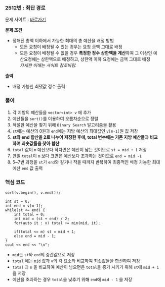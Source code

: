 ### 2512번 : 최단 경로

문제 사이트 : [바로가기](https://www.acmicpc.net/problem/2512)

**문제 조건**
- 정해진 총액 이하에서 가능한 최대의 총 예산을 배정 방법
    - 모든 요청이 배정될 수 있는 경우는 요청 금액 그대로 배정
    - 모든 요청이 배정될 수 없을 경우 **특정한 정수 상한액을 계산**하여 그 이상인 예산요청에는 상한액으로 배정하고, 상한액 이하 요청에는 금액 그대로 배정  
    _자세한 이해는 사이트 참조바람._

**출력**  
- 배정 가능한 최댓값 정수 출력

### 풀이
1. 각 지방의 예산들을 `vector<int> v` 에 추가
2. 예산들을 `sort()`를 이용하여 오름차순으로 정렬
3. 적절한 예산을 찾기 위해 `Binary Search` 알고리즘을 활용
4. `st`에는 예산의 0원과 `end`에는 지방 예산의 최대값인 `v[n-1]`원 값 저장
5. **st와 end 합산을 2로 나누어 저장한 후에, total 변수에는 기존 지방 예산들과 비교하여 최솟값들을 찾아 합산**
6. `total` 값이 `m` 예산보다 작다면은 예산이 남는 것이므로 `st = mid + 1` 저장
7. 만일 `total`이 `m` 보다 크면은 예산보다 초과하는 것이므로 `end = mid -1` 
8. 5~7번 과정을 `st`가 `end`와 같거나 작을 때까지 반복하여 최종적인 배정 가능한 최대 예산 `end` 값 출력  

### 핵심 코드
```
sort(v.begin(), v.end());
    
int st = 0;
int end = v[n-1];
while(st <= end) {
    int total = 0;
    int mid = (st + end) / 2;
    for(auto it : v) total += min(mid, it);
    
    if(total <= m) st = mid + 1;    
    else end = mid - 1;
}
cout << end << "\n";
```
- `mid`는 `st`와 `end`의 중간값으로 저장
- `total` 에는 `mid` 값과 `v`의 각 요소와 비교하여 최솟값들을 합산하여 저장
- `total` 과 `m` 을 비교하여 예산이 남으면은 `total`을 증가 시키기 위해 `st`에 `mid + 1` 을 저장
- 예산을 초과하는 경우 `total`을 낮추기 위해 `end`에 `mid - 1` 을 저장 
